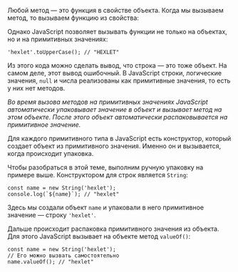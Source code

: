 Любой метод — это функция в свойстве объекта. Когда мы вызываем метод, то вызываем функцию из свойства:

Однако JavaScript позволяет вызывать функции не только на объектах, но и на примитивных значениях:

```
'hexlet'.toUpperCase(); // "HEXLET"
```

Из этого кода можно сделать вывод, что строка — это тоже объект. На самом деле, этот вывод ошибочный. В JavaScript строки, логические значения, `null` и числа реализованы как примитивные значения, то есть у них нет методов.

_Во время вызова методов на примитивных значениях JavaScript автоматически упаковывает значение в объект и вызывает метод на этом объекте. После этого объект автоматически распаковывается на примитивное значение._

Для каждого примитивного типа в JavaScript есть конструктор, который создает объект из примитивного значения. Именно он и вызывается, когда происходит упаковка.

Чтобы разобраться в этой теме, выполним ручную упаковку на примере выше. Конструктором для строк является `String`:

```
const name = new String('hexlet');
console.log(`${name}`); // "hexlet"
```

Здесь мы создали объект `name` и упаковали в него примитивное значение — строку `'hexlet'`.

Дальше происходит распаковка примитивного значения из объекта. Для этого JavaScript вызывает на объекте метод `valueOf()`:

```
const name = new String('hexlet');
// Его можно вызвать самостоятельно
name.valueOf(); // "hexlet"
```
